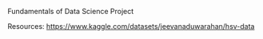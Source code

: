 Fundamentals of Data Science Project

Resources: 
https://www.kaggle.com/datasets/jeevanaduwarahan/hsv-data
